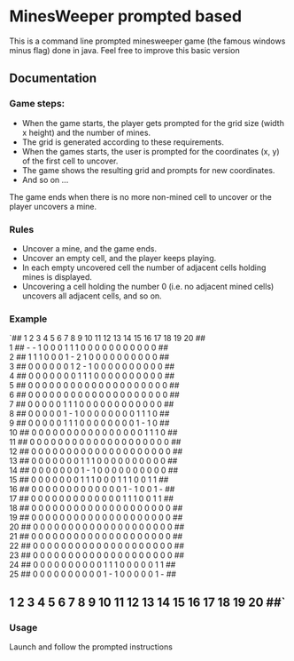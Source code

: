 # MinesWeeper prompted based

This is a command line prompted minesweeper game (the famous windows minus flag) done in java.
Feel free to improve this basic version

## Documentation

### Game steps:

* When the game starts, the player gets prompted for the grid size (width x height) and the number of mines.
* The grid is generated according to these requirements.
* When the games starts, the user is prompted for the coordinates (x, y) of the first cell to uncover.
* The game shows the resulting grid and prompts for new coordinates.
* And so on ...

The game ends when there is no more non-mined cell to uncover or the player uncovers a mine.

### Rules

* Uncover a mine, and the game ends.
* Uncover an empty cell, and the player keeps playing.
* In each empty uncovered cell the number of adjacent cells holding mines is displayed.
* Uncovering a cell holding the number 0 (i.e. no adjacent mined cells) uncovers all adjacent cells, and so on.

### Example

   `##  1  2  3  4  5  6  7  8  9 10 11 12 13 14 15 16 17 18 19 20 ##     
1  ##  -  -  1  0  0  0  1  1  1  0  0  0  0  0  0  0  0  0  0  0 ##     
2  ##  1  1  1  0  0  0  1  -  2  1  0  0  0  0  0  0  0  0  0  0 ##      
3  ##  0  0  0  0  0  0  1  2  -  1  0  0  0  0  0  0  0  0  0  0 ##     
4  ##  0  0  0  0  0  0  0  1  1  1  0  0  0  0  0  0  0  0  0  0 ##      
5  ##  0  0  0  0  0  0  0  0  0  0  0  0  0  0  0  0  0  0  0  0 ##      
6  ##  0  0  0  0  0  0  0  0  0  0  0  0  0  0  0  0  0  0  0  0 ##     
7  ##  0  0  0  0  0  1  1  1  0  0  0  0  0  0  0  0  0  0  0  0 ##     
8  ##  0  0  0  0  0  1  -  1  0  0  0  0  0  0  0  0  1  1  1  0 ##     
9  ##  0  0  0  0  0  1  1  1  0  0  0  0  0  0  0  0  1  -  1  0 ##     
10 ##  0  0  0  0  0  0  0  0  0  0  0  0  0  0  0  0  1  1  1  0 ##     
11 ##  0  0  0  0  0  0  0  0  0  0  0  0  0  0  0  0  0  0  0  0 ##      
12 ##  0  0  0  0  0  0  0  0  0  0  0  0  0  0  0  0  0  0  0  0 ##      
13 ##  0  0  0  0  0  0  0  1  1  1  0  0  0  0  0  0  0  0  0  0 ##      
14 ##  0  0  0  0  0  0  0  1  -  1  0  0  0  0  0  0  0  0  0  0 ##      
15 ##  0  0  0  0  0  0  0  1  1  1  0  0  0  1  1  1  0  0  1  1 ##      
16 ##  0  0  0  0  0  0  0  0  0  0  0  0  0  1  -  1  0  0  1  - ##      
17 ##  0  0  0  0  0  0  0  0  0  0  0  0  0  1  1  1  0  0  1  1 ##      
18 ##  0  0  0  0  0  0  0  0  0  0  0  0  0  0  0  0  0  0  0  0 ##     
19 ##  0  0  0  0  0  0  0  0  0  0  0  0  0  0  0  0  0  0  0  0 ##     
20 ##  0  0  0  0  0  0  0  0  0  0  0  0  0  0  0  0  0  0  0  0 ##     
21 ##  0  0  0  0  0  0  0  0  0  0  0  0  0  0  0  0  0  0  0  0 ##      
22 ##  0  0  0  0  0  0  0  0  0  0  0  0  0  0  0  0  0  0  0  0 ##     
23 ##  0  0  0  0  0  0  0  0  0  0  0  0  0  0  0  0  0  0  0  0 ##     
24 ##  0  0  0  0  0  0  0  0  0  0  1  1  1  0  0  0  0  0  1  1 ##     
25 ##  0  0  0  0  0  0  0  0  0  0  1  -  1  0  0  0  0  0  1  - ##     
   ##  1  2  3  4  5  6  7  8  9 10 11 12 13 14 15 16 17 18 19 20 ##`  

### Usage

Launch and follow the prompted instructions
